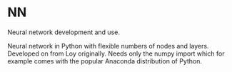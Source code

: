 # NN
Neural network development and use.

Neural network in Python with flexible numbers of nodes and layers.
Developed on from Loy originally.
Needs only the numpy import which for example comes with the popular Anaconda distribution of Python.
